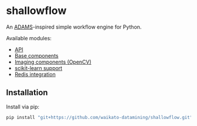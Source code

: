 # shallowflow
An [ADAMS](https://adams.cms.waikato.ac.nz/)-inspired simple workflow engine for Python.

Available modules:

* [API](https://github.com/waikato-datamining/shallowflow-api)
* [Base components](https://github.com/waikato-datamining/shallowflow-base)
* [Imaging components (OpenCV)](https://github.com/waikato-datamining/shallowflow-cv2)
* [scikit-learn support](https://github.com/waikato-datamining/shallowflow-sklearn)
* [Redis integration](https://github.com/waikato-datamining/shallowflow-redis)

## Installation

Install via pip:

```bash
pip install "git+https://github.com/waikato-datamining/shallowflow.git"
```
